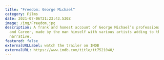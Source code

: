 ```yaml
---
title: "Freedom: George Michael"
category: Films
date: 2021-07-06T21:23:43.530Z
image: /img/Freedom.jpg
description: A frank and honest account of George Michael’s professional life
  and Career, made by the man himself with various artists adding to the
  narrative.
featured: false
externalURLLabel: watch the trailer on IMDB
externalURL: https://www.imdb.com/title/tt7521040/
---
```

